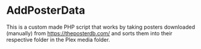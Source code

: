 # AddPosterData
This is a custom made PHP script that works by taking posters downloaded (manually) from https://theposterdb.com/ and sorts them into their respective folder in the Plex media folder.
